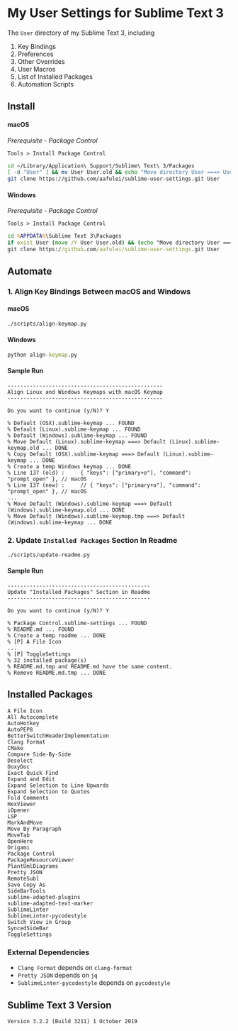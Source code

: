 # My User Settings for Sublime Text 3

The `User` directory of my Sublime Text 3, including

1. Key Bindings
2. Preferences
3. Other Overrides
4. User Macros
5. List of Installed Packages
6. Automation Scripts

## Install

#### macOS

*Prerequisite - Package Control*

`Tools > Install Package Control`

```sh
cd ~/Library/Application\ Support/Sublime\ Text\ 3/Packages
[ -d "User" ] && mv User User.old && echo "Move directory User ===> User.old"
git clone https://github.com/aafulei/sublime-user-settings.git User
```

#### Windows

*Prerequisite - Package Control*

`Tools > Install Package Control`

```bat
cd %APPDATA%\Sublime Text 3\Packages
if exist User (move /Y User User.old) && (echo "Move directory User ===> User.old")
git clone https://github.com/aafulei/sublime-user-settings.git User
```

## Automate

### 1. Align Key Bindings Between macOS and Windows

#### macOS

```sh
./scripts/align-keymap.py
```

#### Windows

```bat
python align-keymap.py
```


#### Sample Run

```
-------------------------------------------------
Align Linux and Windows Keymaps with macOS Keymap
-------------------------------------------------

Do you want to continue (y/N)? Y

% Default (OSX).sublime-keymap ... FOUND
% Default (Linux).sublime-keymap ... FOUND
% Default (Windows).sublime-keymap ... FOUND
% Move Default (Linux).sublime-keymap ===> Default (Linux).sublime-keymap.old ... DONE
% Copy Default (OSX).sublime-keymap ===> Default (Linux).sublime-keymap ... DONE
% Create a temp Windows keymap ... DONE
% Line 137 (old) :     { "keys": ["primary+o"], "command": "prompt_open" }, // macOS
% Line 137 (new) :     // { "keys": ["primary+o"], "command": "prompt_open" }, // macOS
...
% Move Default (Windows).sublime-keymap ===> Default (Windows).sublime-keymap.old ... DONE
% Move Default (Windows).sublime-keymap.tmp ===> Default (Windows).sublime-keymap ... DONE

```

### 2. Update `Installed Packages` Section In Readme

```sh
./scripts/update-readme.py
```

#### Sample Run

```
---------------------------------------------
Update "Installed Packages" Section in Readme
---------------------------------------------

Do you want to continue (y/N)? Y

% Package Control.sublime-settings ... FOUND
% README.md ... FOUND
% Create a temp readme ... DONE
% [P] A File Icon
...
% [P] ToggleSettings
% 32 installed package(s)
% README.md.tmp and README.md have the same content.
% Remove README.md.tmp ... DONE
```

## Installed Packages

```
A File Icon
All Autocomplete
AutoHotkey
AutoPEP8
BetterSwitchHeaderImplementation
Clang Format
CMake
Compare Side-By-Side
Deselect
DoxyDoc
Exact Quick Find
Expand and Edit
Expand Selection to Line Upwards
Expand Selection to Quotes
Fold Comments
HexViewer
iOpener
LSP
MarkAndMove
Move By Paragraph
MoveTab
OpenHere
Origami
Package Control
PackageResourceViewer
PlantUmlDiagrams
Pretty JSON
RemoteSubl
Save Copy As
SideBarTools
sublime-adapted-plugins
sublime-adapted-text-marker
SublimeLinter
SublimeLinter-pycodestyle
Switch View in Group
SyncedSideBar
ToggleSettings
```

### External Dependencies

- `Clang Format` depends on `clang-format`
- `Pretty JSON` depends on `jq`
- `SublimeLinter-pycodestyle` depends on `pycodestyle`

## Sublime Text 3 Version

```
Version 3.2.2 (Build 3211) 1 October 2019
```
